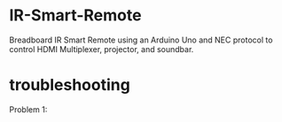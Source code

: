 # IR-Smart-Remote
Breadboard IR Smart Remote using an Arduino Uno and NEC protocol to control HDMI Multiplexer, projector, and soundbar.
# troubleshooting
Problem 1:
